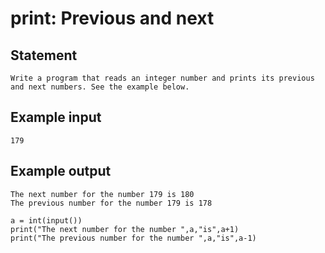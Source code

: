 # print: Previous and next
## Statement
```
Write a program that reads an integer number and prints its previous and next numbers. See the example below.
```
## Example input
```
179
```
## Example output
```
The next number for the number 179 is 180
The previous number for the number 179 is 178
```
```
a = int(input())
print("The next number for the number ",a,"is",a+1)
print("The previous number for the number ",a,"is",a-1)
``` 
